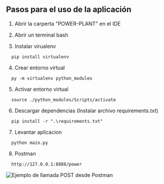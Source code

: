 ##  **Pasos para el uso de la aplicación**


1. Abrir la carperta "POWER-PLANT" en el IDE

2. Abrir un terminal bash

3. Instalar virualenv

`  pip install virtualenv`

4. Crear entorno virtual

`  py -m virtualenv python_modules`

5. Activar entorno virtual

`  source ./python_modules/Scripts/activate`

6. Descargar dependencias (Instalar archivo requirements.txt)

`  pip install -r ".\requirements.txt"`

7. Levantar aplicacion

`  python main.py`

8. Postman

`  http://127.0.0.1:8888/power`

<image src="/images/post.png" alt="Ejemplo de llamada POST desde Postman">